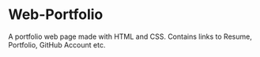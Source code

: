 # Web-Portfolio
A portfolio web page made with HTML and CSS.  Contains links to Resume, Portfolio, GitHub Account etc.
